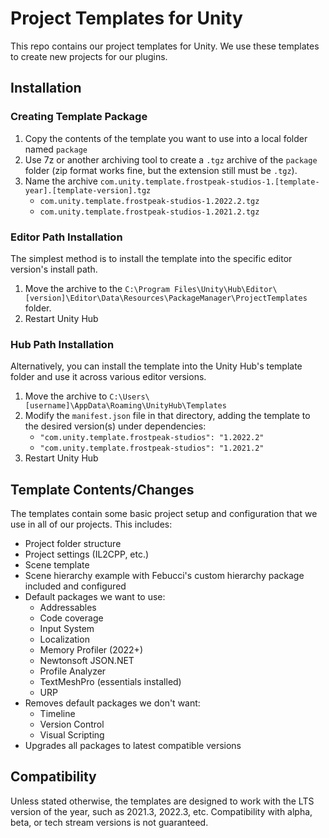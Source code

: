 # Project Templates for Unity

This repo contains our project templates for Unity. We use these templates to create new projects for our plugins.

## Installation

### Creating Template Package

1. Copy the contents of the template you want to use into a local folder named `package`
2. Use 7z or another archiving tool to create a `.tgz` archive of the `package` folder (zip format works fine,
   but the extension still must be `.tgz`).
3. Name the archive `com.unity.template.frostpeak-studios-1.[template-year].[template-version].tgz`
    - `com.unity.template.frostpeak-studios-1.2022.2.tgz`
    - `com.unity.template.frostpeak-studios-1.2021.2.tgz`

### Editor Path Installation

The simplest method is to install the template into the specific editor version's install path.

1. Move the archive to the `C:\Program Files\Unity\Hub\Editor\[version]\Editor\Data\Resources\PackageManager\ProjectTemplates` folder.
2. Restart Unity Hub

### Hub Path Installation

Alternatively, you can install the template into the Unity Hub's template folder and use it across various editor
versions.

1. Move the archive to `C:\Users\[username]\AppData\Roaming\UnityHub\Templates`
2. Modify the `manifest.json` file in that directory, adding the template to the desired version(s) under dependencies:
   - `"com.unity.template.frostpeak-studios": "1.2022.2"`
   - `"com.unity.template.frostpeak-studios": "1.2021.2"`
3. Restart Unity Hub

## Template Contents/Changes

The templates contain some basic project setup and configuration that we use in all of our projects. This includes:

- Project folder structure
- Project settings (IL2CPP, etc.)
- Scene template
- Scene hierarchy example with Febucci's custom hierarchy package included and configured
- Default packages we want to use:
    - Addressables
    - Code coverage
    - Input System
    - Localization
    - Memory Profiler (2022+)
    - Newtonsoft JSON.NET
    - Profile Analyzer
    - TextMeshPro (essentials installed)
    - URP
- Removes default packages we don't want:
    - Timeline
    - Version Control
    - Visual Scripting
- Upgrades all packages to latest compatible versions

## Compatibility

Unless stated otherwise, the templates are designed to work with the LTS version of the year, such as 2021.3, 2022.3,
etc. Compatibility with alpha, beta, or tech stream versions is not guaranteed.
